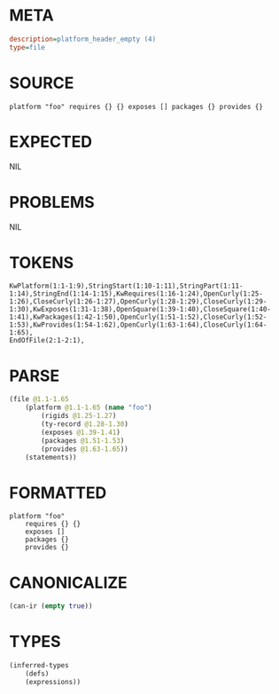 # META
~~~ini
description=platform_header_empty (4)
type=file
~~~
# SOURCE
~~~roc
platform "foo" requires {} {} exposes [] packages {} provides {}
~~~
# EXPECTED
NIL
# PROBLEMS
NIL
# TOKENS
~~~zig
KwPlatform(1:1-1:9),StringStart(1:10-1:11),StringPart(1:11-1:14),StringEnd(1:14-1:15),KwRequires(1:16-1:24),OpenCurly(1:25-1:26),CloseCurly(1:26-1:27),OpenCurly(1:28-1:29),CloseCurly(1:29-1:30),KwExposes(1:31-1:38),OpenSquare(1:39-1:40),CloseSquare(1:40-1:41),KwPackages(1:42-1:50),OpenCurly(1:51-1:52),CloseCurly(1:52-1:53),KwProvides(1:54-1:62),OpenCurly(1:63-1:64),CloseCurly(1:64-1:65),
EndOfFile(2:1-2:1),
~~~
# PARSE
~~~clojure
(file @1.1-1.65
	(platform @1.1-1.65 (name "foo")
		(rigids @1.25-1.27)
		(ty-record @1.28-1.30)
		(exposes @1.39-1.41)
		(packages @1.51-1.53)
		(provides @1.63-1.65))
	(statements))
~~~
# FORMATTED
~~~roc
platform "foo"
	requires {} {}
	exposes []
	packages {}
	provides {}
~~~
# CANONICALIZE
~~~clojure
(can-ir (empty true))
~~~
# TYPES
~~~clojure
(inferred-types
	(defs)
	(expressions))
~~~
